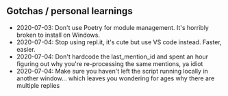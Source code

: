 ## Gotchas / personal learnings

* 2020-07-03: Don't use Poetry for module management. It's horribly broken to install on Windows.  
* 2020-07-04: Stop using repl.it, it's cute but use VS code instead. Faster, easier.
* 2020-07-04: Don't hardcode the last_mention_id and spent an hour figuring out why you're re-processing the same mentions, ya idiot
* 2020-07-04: Make sure you haven't left the script running locally in another window... which leaves you wondering for ages why there are multiple replies   